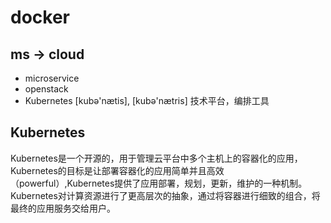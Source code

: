 # docker

## ms -> cloud
* microservice
* openstack
* Kubernetes [kubə'nætis], [kubə'nætris] 技术平台，编排工具

## Kubernetes
Kubernetes是一个开源的，用于管理云平台中多个主机上的容器化的应用，Kubernetes的目标是让部署容器化的应用简单并且高效（powerful）,Kubernetes提供了应用部署，规划，更新，维护的一种机制。<br/>
Kubernetes对计算资源进行了更高层次的抽象，通过将容器进行细致的组合，将最终的应用服务交给用户。